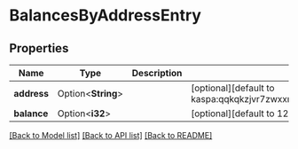 # BalancesByAddressEntry

## Properties

Name | Type | Description | Notes
------------ | ------------- | ------------- | -------------
**address** | Option<**String**> |  | [optional][default to kaspa:qqkqkzjvr7zwxxmjxjkmxxdwju9kjs6e9u82uh59z07vgaks6gg62v8707g73]
**balance** | Option<**i32**> |  | [optional][default to 12451591699]

[[Back to Model list]](../README.md#documentation-for-models) [[Back to API list]](../README.md#documentation-for-api-endpoints) [[Back to README]](../README.md)


